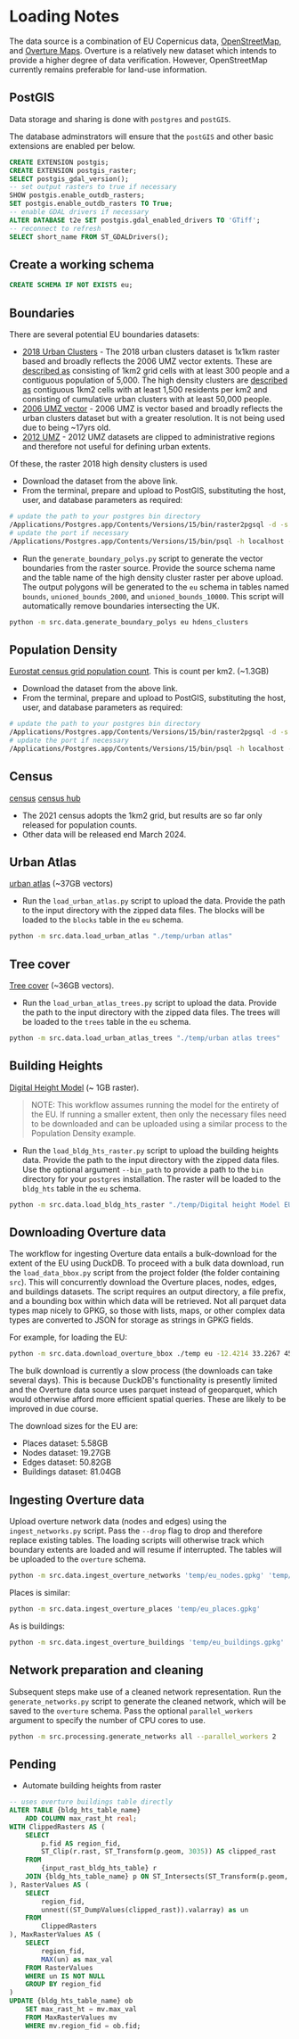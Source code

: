 # Loading Notes

The data source is a combination of EU Copernicus data, [OpenStreetMap](https://www.openstreetmap.org), and [Overture Maps](https://overturemaps.org). Overture is a relatively new dataset which intends to provide a higher degree of data verification. However, OpenStreetMap currently remains preferable for land-use information.

## PostGIS

Data storage and sharing is done with `postgres` and `postGIS`.

The database adminstrators will ensure that the `postGIS` and other basic extensions are enabled per below.

```sql
CREATE EXTENSION postgis;
CREATE EXTENSION postgis_raster;
SELECT postgis_gdal_version();
-- set output rasters to true if necessary
SHOW postgis.enable_outdb_rasters;
SET postgis.enable_outdb_rasters TO True;
-- enable GDAL drivers if necessary
ALTER DATABASE t2e SET postgis.gdal_enabled_drivers TO 'GTiff';
-- reconnect to refresh
SELECT short_name FROM ST_GDALDrivers();
```

## Create a working schema

```sql
CREATE SCHEMA IF NOT EXISTS eu;
```

## Boundaries

There are several potential EU boundaries datasets:

- [2018 Urban Clusters](https://ec.europa.eu/eurostat/web/gisco/geodata/reference-data/population-distribution-demography/clusters) - The 2018 urban clusters dataset is 1x1km raster based and broadly reflects the 2006 UMZ vector extents. These are [described as](https://ec.europa.eu/eurostat/statistics-explained/index.php?title=Territorial_typologies#Typologies) consisting of 1km2 grid cells with at least 300 people and a contiguous population of 5,000. The high density clusters are [described as](https://ec.europa.eu/eurostat/statistics-explained/index.php?title=Territorial_typologies#Typologies) contiguous 1km2 cells with at least 1,500 residents per km2 and consisting of cumulative urban clusters with at least 50,000 people.
- [2006 UMZ vector](https://www.eea.europa.eu/en/datahub/datahubitem-view/6e5d9b0d-a448-4c73-b008-bdd98a3cf214) - 2006 UMZ is vector based and broadly reflects the urban clusters dataset but with a greater resolution. It is not being used due to being ~17yrs old.
- [2012 UMZ](https://www.eea.europa.eu/en/datahub/datahubitem-view/bf175d04-8441-4ed2-b089-9636ecf19353) - 2012 UMZ datasets are clipped to administrative regions and therefore not useful for defining urban extents.

Of these, the raster 2018 high density clusters is used

- Download the dataset from the above link.
- From the terminal, prepare and upload to PostGIS, substituting the host, user, and database parameters as required:

```bash
# update the path to your postgres bin directory
/Applications/Postgres.app/Contents/Versions/15/bin/raster2pgsql -d -s 3035 -I -C -M -F -t auto HDENS_CLST_2018.tif eu.hdens_clusters > output.sql
# update the port if necessary
/Applications/Postgres.app/Contents/Versions/15/bin/psql -h localhost -U editor -d t2e -W -p 5435 -f output.sql
```

- Run the `generate_boundary_polys.py` script to generate the vector boundaries from the raster source. Provide the source schema name and the table name of the high density cluster raster per above upload. The output polygons will be generated to the `eu` schema in tables named `bounds`, `unioned_bounds_2000`, and `unioned_bounds_10000`. This script will automatically remove boundaries intersecting the UK.

```bash
python -m src.data.generate_boundary_polys eu hdens_clusters
```

## Population Density

[Eurostat census grid population count](https://ec.europa.eu/eurostat/web/gisco/geodata/reference-data/population-distribution-demography/geostat#geostat11). This is count per km2. (~1.3GB)

- Download the dataset from the above link.
- From the terminal, prepare and upload to PostGIS, substituting the host, user, and database parameters as required:

```bash
# update the path to your postgres bin directory
/Applications/Postgres.app/Contents/Versions/15/bin/raster2pgsql -d -s 3035 -I -C -M -F -t auto ESTAT_OBS-VALUE-T_2021_V1-0.tiff eu.pop_dens > output.sql
# update the port if necessary
/Applications/Postgres.app/Contents/Versions/15/bin/psql -h localhost -U editor -d t2e -W -p 5435 -f output.sql
```

## Census

[census](https://ec.europa.eu/eurostat/web/population-demography/population-housing-censuses/information-data)
[census hub](https://ec.europa.eu/CensusHub2/query.do?step=selectHyperCube&qhc=false)

- The 2021 census adopts the 1km2 grid, but results are so far only released for population counts.
- Other data will be released end March 2024.

## Urban Atlas

[urban atlas](https://land.copernicus.eu/local/urban-atlas/urban-atlas-2018) (~37GB vectors)

- Run the `load_urban_atlas.py` script to upload the data. Provide the path to the input directory with the zipped data files. The blocks will be loaded to the `blocks` table in the `eu` schema.

```bash
python -m src.data.load_urban_atlas "./temp/urban atlas"
```

## Tree cover

[Tree cover](https://land.copernicus.eu/local/urban-atlas/street-tree-layer-stl-2018) (~36GB vectors).

- Run the `load_urban_atlas_trees.py` script to upload the data. Provide the path to the input directory with the zipped data files. The trees will be loaded to the `trees` table in the `eu` schema.

```bash
python -m src.data.load_urban_atlas_trees "./temp/urban atlas trees"
```

## Building Heights

[Digital Height Model](https://land.copernicus.eu/local/urban-atlas/building-height-2012) (~ 1GB raster).

> NOTE: This workflow assumes running the model for the entirety of the EU. If running a smaller extent, then only the necessary files need to be downloaded and can be uploaded using a similar process to the Population Density example.

- Run the `load_bldg_hts_raster.py` script to upload the building heights data. Provide the path to the input directory with the zipped data files. Use the optional argument `--bin_path` to provide a path to the `bin` directory for your `postgres` installation. The raster will be loaded to the `bldg_hts` table in the `eu` schema.

```bash
python -m src.data.load_bldg_hts_raster "./temp/Digital height Model EU" --bin_path /Applications/Postgres.app/Contents/Versions/15/bin/
```

## Downloading Overture data

The workflow for ingesting Overture data entails a bulk-download for the extent of the EU using DuckDB. To proceed with a bulk data download, run the `load_data_bbox.py` script from the project folder (the folder containing `src`). This will concurrently download the Overture places, nodes, edges, and buildings datasets. The script requires an output directory, a file prefix, and a bounding box within which data will be retrieved. Not all parquet data types map nicely to GPKG, so those with lists, maps, or other complex data types are converted to JSON for storage as strings in GPKG fields.

For example, for loading the EU:

```bash
python -m src.data.download_overture_bbox ./temp eu -12.4214 33.2267 45.5351 71.1354
```

The bulk download is currently a slow process (the downloads can take several days). This is because DuckDB's functionality is presently limited and the Overture data source uses parquet instead of geoparquet, which would otherwise afford more efficient spatial queries. These are likely to be improved in due course.

The download sizes for the EU are:

- Places dataset: 5.58GB
- Nodes dataset: 19.27GB
- Edges dataset: 50.82GB
- Buildings dataset: 81.04GB

## Ingesting Overture data

Upload overture network data (nodes and edges) using the `ingest_networks.py` script. Pass the `--drop` flag to drop and therefore replace existing tables. The loading scripts will otherwise track which boundary extents are loaded and will resume if interrupted. The tables will be uploaded to the `overture` schema.

```bash
python -m src.data.ingest_overture_networks 'temp/eu_nodes.gpkg' 'temp/eu_edges.gpkg'
```

Places is similar:

```bash
python -m src.data.ingest_overture_places 'temp/eu_places.gpkg'
```

As is buildings:

```bash
python -m src.data.ingest_overture_buildings 'temp/eu_buildings.gpkg'
```

## Network preparation and cleaning

Subsequent steps make use of a cleaned network representation. Run the `generate_networks.py` script to generate the cleaned network, which will be saved to the `overture` schema. Pass the optional `parallel_workers` argument to specify the number of CPU cores to use.

```bash
python -m src.processing.generate_networks all --parallel_workers 2
```

## Pending

- Automate building heights from raster

```sql
-- uses overture buildings table directly
ALTER TABLE {bldg_hts_table_name}
    ADD COLUMN max_rast_ht real;
WITH ClippedRasters AS (
    SELECT
        p.fid AS region_fid,
        ST_Clip(r.rast, ST_Transform(p.geom, 3035)) AS clipped_rast
    FROM
        {input_rast_bldg_hts_table} r
    JOIN {bldg_hts_table_name} p ON ST_Intersects(ST_Transform(p.geom, 3035), r.rast)
), RasterValues AS (
    SELECT
        region_fid,
        unnest((ST_DumpValues(clipped_rast)).valarray) as un
    FROM
        ClippedRasters
), MaxRasterValues AS (
    SELECT
        region_fid,
        MAX(un) as max_val
    FROM RasterValues
    WHERE un IS NOT NULL
    GROUP BY region_fid
)
UPDATE {bldg_hts_table_name} ob
    SET max_rast_ht = mv.max_val
    FROM MaxRasterValues mv
    WHERE mv.region_fid = ob.fid;
```
